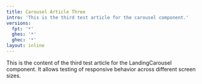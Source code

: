 ```yaml
---
title: Carousel Article Three
intro: 'This is the third test article for the carousel component.'
versions:
  fpt: '*'
  ghes: '*'
  ghec: '*'
layout: inline
---
```


This is the content of the third test article for the LandingCarousel component. It allows testing of responsive behavior across different screen sizes.
